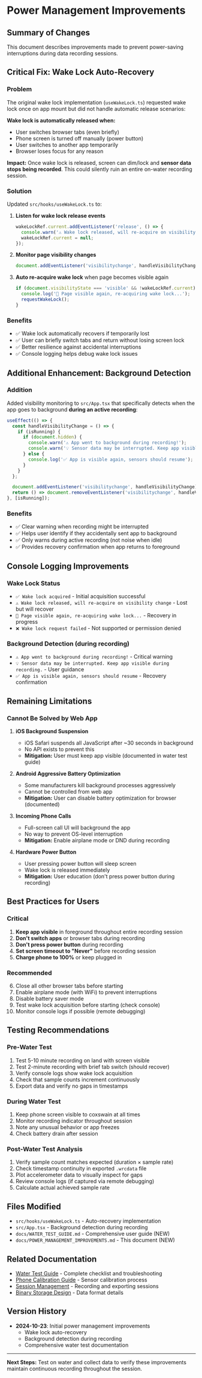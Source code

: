 # Power Management Improvements

## Summary of Changes

This document describes improvements made to prevent power-saving interruptions during data recording sessions.

## Critical Fix: Wake Lock Auto-Recovery

### Problem
The original wake lock implementation (`useWakeLock.ts`) requested wake lock once on app mount but did not handle automatic release scenarios:

**Wake lock is automatically released when:**
- User switches browser tabs (even briefly)
- Phone screen is turned off manually (power button)
- User switches to another app temporarily  
- Browser loses focus for any reason

**Impact:** Once wake lock is released, screen can dim/lock and **sensor data stops being recorded**. This could silently ruin an entire on-water recording session.

### Solution
Updated `src/hooks/useWakeLock.ts` to:

1. **Listen for wake lock release events**
   ```typescript
   wakeLockRef.current.addEventListener('release', () => {
     console.warn('⚠️ Wake lock released, will re-acquire on visibility change');
     wakeLockRef.current = null;
   });
   ```

2. **Monitor page visibility changes**
   ```typescript
   document.addEventListener('visibilitychange', handleVisibilityChange);
   ```

3. **Auto re-acquire wake lock** when page becomes visible again
   ```typescript
   if (document.visibilityState === 'visible' && !wakeLockRef.current) {
     console.log('🔄 Page visible again, re-acquiring wake lock...');
     requestWakeLock();
   }
   ```

### Benefits
- ✅ Wake lock automatically recovers if temporarily lost
- ✅ User can briefly switch tabs and return without losing screen lock
- ✅ Better resilience against accidental interruptions
- ✅ Console logging helps debug wake lock issues

## Additional Enhancement: Background Detection

### Addition
Added visibility monitoring to `src/App.tsx` that specifically detects when the app goes to background **during an active recording**:

```typescript
useEffect(() => {
  const handleVisibilityChange = () => {
    if (isRunning) {
      if (document.hidden) {
        console.warn('⚠️ App went to background during recording!');
        console.warn('💡 Sensor data may be interrupted. Keep app visible during recording.');
      } else {
        console.log('✅ App is visible again, sensors should resume');
      }
    }
  };

  document.addEventListener('visibilitychange', handleVisibilityChange);
  return () => document.removeEventListener('visibilitychange', handleVisibilityChange);
}, [isRunning]);
```

### Benefits
- ✅ Clear warning when recording might be interrupted
- ✅ Helps user identify if they accidentally sent app to background
- ✅ Only warns during active recording (not noise when idle)
- ✅ Provides recovery confirmation when app returns to foreground

## Console Logging Improvements

### Wake Lock Status
- `✅ Wake lock acquired` - Initial acquisition successful
- `⚠️ Wake lock released, will re-acquire on visibility change` - Lost but will recover
- `🔄 Page visible again, re-acquiring wake lock...` - Recovery in progress
- `❌ Wake lock request failed` - Not supported or permission denied

### Background Detection (during recording)
- `⚠️ App went to background during recording!` - Critical warning
- `💡 Sensor data may be interrupted. Keep app visible during recording.` - User guidance
- `✅ App is visible again, sensors should resume` - Recovery confirmation

## Remaining Limitations

### Cannot Be Solved by Web App

1. **iOS Background Suspension**
   - iOS Safari suspends all JavaScript after ~30 seconds in background
   - No API exists to prevent this
   - **Mitigation:** User must keep app visible (documented in water test guide)

2. **Android Aggressive Battery Optimization**
   - Some manufacturers kill background processes aggressively
   - Cannot be controlled from web app
   - **Mitigation:** User can disable battery optimization for browser (documented)

3. **Incoming Phone Calls**
   - Full-screen call UI will background the app
   - No way to prevent OS-level interruption
   - **Mitigation:** Enable airplane mode or DND during recording

4. **Hardware Power Button**
   - User pressing power button will sleep screen
   - Wake lock is released immediately
   - **Mitigation:** User education (don't press power button during recording)

## Best Practices for Users

### Critical
1. **Keep app visible** in foreground throughout entire recording session
2. **Don't switch apps** or browser tabs during recording
3. **Don't press power button** during recording
4. **Set screen timeout to "Never"** before recording session
5. **Charge phone to 100%** or keep plugged in

### Recommended
6. Close all other browser tabs before starting
7. Enable airplane mode (with WiFi) to prevent interruptions
8. Disable battery saver mode
9. Test wake lock acquisition before starting (check console)
10. Monitor console logs if possible (remote debugging)

## Testing Recommendations

### Pre-Water Test
1. Test 5-10 minute recording on land with screen visible
2. Test 2-minute recording with brief tab switch (should recover)
3. Verify console logs show wake lock acquisition
4. Check that sample counts increment continuously
5. Export data and verify no gaps in timestamps

### During Water Test
1. Keep phone screen visible to coxswain at all times
2. Monitor recording indicator throughout session
3. Note any unusual behavior or app freezes
4. Check battery drain after session

### Post-Water Test Analysis
1. Verify sample count matches expected (duration × sample rate)
2. Check timestamp continuity in exported `.wrcdata` file
3. Plot accelerometer data to visually inspect for gaps
4. Review console logs (if captured via remote debugging)
5. Calculate actual achieved sample rate

## Files Modified

- `src/hooks/useWakeLock.ts` - Auto-recovery implementation
- `src/App.tsx` - Background detection during recording
- `docs/WATER_TEST_GUIDE.md` - Comprehensive user guide (NEW)
- `docs/POWER_MANAGEMENT_IMPROVEMENTS.md` - This document (NEW)

## Related Documentation

- [Water Test Guide](WATER_TEST_GUIDE.md) - Complete checklist and troubleshooting
- [Phone Calibration Guide](PHONE_CALIBRATION_GUIDE.md) - Sensor calibration process
- [Session Management](SESSION_USER_GUIDE.md) - Recording and exporting sessions
- [Binary Storage Design](BINARY_STORAGE_DESIGN.md) - Data format details

## Version History

- **2024-10-23**: Initial power management improvements
  - Wake lock auto-recovery
  - Background detection during recording
  - Comprehensive water test documentation

---

**Next Steps:**
Test on water and collect data to verify these improvements maintain continuous recording throughout the session.

